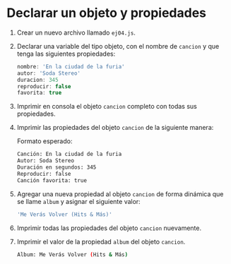 # Declarar un objeto y propiedades

1. Crear un nuevo archivo llamado `ej04.js`.

1. Declarar una variable del tipo objeto, con el nombre de `cancion` y que tenga las siguientes propiedades:

    ```javascript
    nombre: 'En la ciudad de la furia'
    autor: 'Soda Stereo'
    duracion: 345
    reproducir: false
    favorita: true
    ```

1. Imprimir en consola el objeto `cancion` completo con todas sus propiedades.

1. Imprimir las propiedades del objeto `cancion` de la siguiente manera:

    Formato esperado:

    ```bash
    Canción: En la ciudad de la furia
    Autor: Soda Stereo
    Duración en segundos: 345
    Reproducir: false
    Canción favorita: true
    ```

1. Agregar una nueva propiedad al objeto `cancion` de forma dinámica que se llame `album` y asignar el siguiente valor:

    ```bash
    'Me Verás Volver (Hits & Más)'
    ```

1. Imprimir todas las propiedades del objeto `cancion` nuevamente.

1. Imprimir el valor de la propiedad `album` del objeto `cancion`.

    ```bash
    Album: Me Verás Volver (Hits & Más)
    ```
